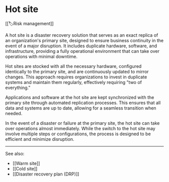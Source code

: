 
# Hot site

[[🏷️Risk management]]

A hot site is a disaster recovery solution that serves as an exact replica of an organization's primary site, designed to ensure business continuity in the event of a major disruption. It includes duplicate hardware, software, and infrastructure, providing a fully operational environment that can take over operations with minimal downtime.

Hot sites are stocked with all the necessary hardware, configured identically to the primary site, and are continuously updated to mirror changes. This approach requires organizations to invest in duplicate systems and maintain them regularly, effectively requiring "two of everything."

Applications and software at the hot site are kept synchronized with the primary site through automated replication processes. This ensures that all data and systems are up to date, allowing for a seamless transition when needed.

In the event of a disaster or failure at the primary site, the hot site can take over operations almost immediately. While the switch to the hot site may involve multiple steps or configurations, the process is designed to be efficient and minimize disruption.

---

See also:

- [[Warm site]]
- [[Cold site]]
- [[Disaster recovery plan (DRP)]]
